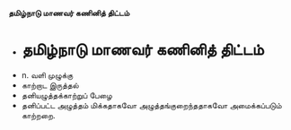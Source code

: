 **தமிழ்நாடு மாணவர் கணினித் திட்டம்**
- # தமிழ்நாடு மாணவர் கணினித் திட்டம்
- n. வளி முழுக்கு
- காற்றாட இருத்தல்
- தனியழுத்தக்காற்றுப் பேழை
- தனிப்பட்ட அழுத்தம் மிக்கதாகவோ அழுத்தங்குறைந்ததாகவோ அமைக்கப்படும் காற்றறை.

